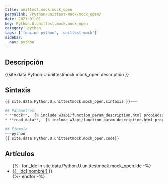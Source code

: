 ```yaml
---
title: unittest.mock.mock_open
permalink: /Python/unittest-mock/mock_open/
date: 2021-01-01
key: Python.U.unittest.mock.mock_open
category: python
tags: ['funcion python', 'unittest-mock']
sidebar: 
  nav: python
---
```


## Descripción
{{site.data.Python.U.unittestmock.mock_open.description }}

## Sintaxis
~~~python
{{ site.data.Python.U.unittestmock.mock_open.sintaxis }}~~~

## Parámetros
* **mock**,  {% include w3api/function_param_description.html propiedad=site.data.Python.U.unittest.mock.mock_open valor="mock" %}
* **read_data**,  {% include w3api/function_param_description.html propiedad=site.data.Python.U.unittest.mock.mock_open valor="read_data" %}

## Ejemplo
~~~python
{{ site.data.Python.U.unittestmock.mock_open.code}}
~~~

## Artículos
<ul>
{%- for _ldc in site.data.Python.U.unittestmock.mock_open.ldc -%}
   <li>
       <a href="{{_ldc['url'] }}">{{ _ldc['nombre'] }}</a>
   </li>
{%- endfor -%}
</ul>
